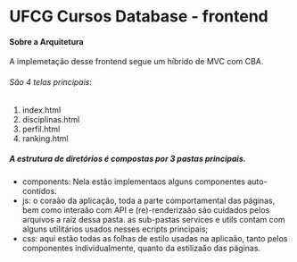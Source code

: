 # UFCG Cursos Database - frontend

#### Sobre a Arquitetura

A implemetação desse frontend segue um híbrido de MVC com CBA. 

###### São 4 telas principais:

1. index.html
2. disciplinas.html
3. perfil.html
4. ranking.html

##### A estrutura de diretórios é compostas por 3 pastas principais.

- components: Nela estão implementaos alguns componentes auto-contidos.
- js: o coraão da aplicação, toda a parte comportamental das páginas, bem como interaão com API e (re)-renderizaão são cuidados pelos arquivos a raíz dessa pasta. as sub-pastas services e utils contam com alguns utilitários usados nesses ecripts principais;
- css: aqui estão todas as folhas de estilo usadas na aplicaão, tanto pelos componentes individualmente, quanto da estilizaão das páginas.